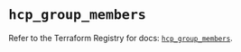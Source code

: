 # `hcp_group_members`

Refer to the Terraform Registry for docs: [`hcp_group_members`](https://registry.terraform.io/providers/hashicorp/hcp/0.94.0/docs/resources/group_members).
